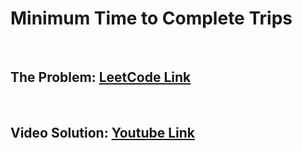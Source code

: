 # Minimum Time to Complete Trips

<br>

## The Problem: [LeetCode Link](https://leetcode.com/problems/minimum-time-to-complete-trips/)

<br>

## Video Solution: [Youtube Link](https://youtu.be/6L6Or7D8ZlI)
